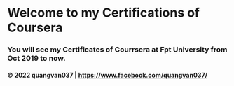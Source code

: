 # Welcome to my Certifications of Coursera

### You will see my Certificates of Courrsera at Fpt University from Oct 2019 to now.

#### © 2022 quangvan037 | https://www.facebook.com/quangvan037/